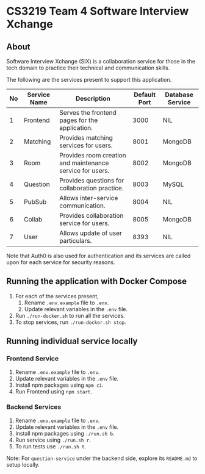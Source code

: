 # CS3219 Team 4 Software Interview Xchange

## About

Software Interview Xchange (SIX) is a collaboration service for those in the tech domain to practice their technical and communication skills.

The following are the services present to support this application.

| No  | Service Name  | Description                                               | Default Port | Database Service |
| --- | ------------- | --------------------------------------------------------- | ------------ | ---------------- |
| 1   | Frontend      | Serves the frontend pages for the application.            | 3000         | NIL              |
| 2   | Matching      | Provides matching services for users.                     | 8001         | MongoDB          |
| 3   | Room          | Provides room creation and maintenance service for users. | 8002         | MongoDB          |
| 4   | Question      | Provides questions for collaboration practice.            | 8003         | MySQL            |
| 5   | PubSub        | Allows inter-service communication.                       | 8004         | NIL              |
| 6   | Collab        | Provides collaboration service for users.                 | 8005         | MongoDB          |
| 7   | User          | Allows update of user particulars.                        | 8393         | NIL              |

Note that Auth0 is also used for authentication and its services are called upon for each service for security reasons.

## Running the application with Docker Compose

1. For each of the services present, 
   1. Rename `.env.example` file to `.env`.
   2. Update relevant variables in the `.env` file.
2. Run `./run-docker.sh` to run all the services.
3. To stop services, run `./run-docker.sh stop`.

## Running individual service locally

### Frontend Service

1. Rename `.env.example` file to `.env`.
2. Update relevant variables in the `.env` file.
3. Install npm packages using `npm ci`.
4. Run Frontend using `npm start`.

### Backend Services

1. Rename `.env.example` file to `.env`.
2. Update relevant variables in the `.env` file.
3. Install npm packages using `./run.sh b`.
4. Run service using `./run.sh r`.
4. To run tests use `./run.sh t`.

Note: For `question-service` under the backend side, explore its `README.md` to setup locally.
